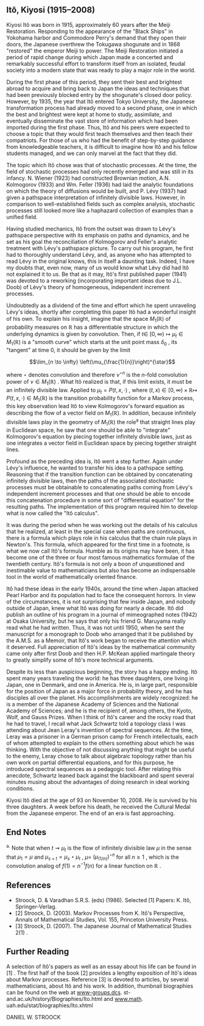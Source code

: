 ## Itô, Kiyosi (1915–2008)

Kiyosi Itô was born in 1915, approximately 60 years after the Meiji Restoration. Responding to the appearance of the "Black Ships" in Yokohama harbor and Commodore Perry's demand that they open their doors, the Japanese overthrew the Tokugawa shogunate and in 1868 "restored" the emperor Meiji to power. The Meiji Restoration initiated a period of rapid change during which Japan made a concerted and remarkably successful effort to transform itself from an isolated, feudal society into a modern state that was ready to play a major role in the world.

During the first phase of this period, they sent their best and brightest abroad to acquire and bring back to Japan the ideas and techniques that had been previously blocked entry by the shogunate's closed door policy. However, by 1935, the year that Itô entered Tokyo University, the Japanese transformation process had already moved to a second phase, one in which the best and brightest were kept at home to study, assimilate, and eventually disseminate the vast store of information which had been imported during the first phase. Thus, Itô and his peers were expected to choose a topic that they would first teach themselves and then teach their compatriots. For those of us who had the benefit of step-by-step guidance from knowledgeable teachers, it is difficult to imagine how Itô and his fellow students managed, and we can only marvel at the fact that they did.

The topic which Itô chose was that of stochastic processes. At the time, the field of stochastic processes had only recently emerged and was still in its infancy. N. Wiener (1923) had constructed Brownian motion, A.N. Kolmogorov (1933) and Wm. Feller (1936) had laid the analytic foundations on which the theory of diffusions would be built, and P. Lévy (1937) had given a pathspace interpretation of infinitely divisible laws. However, in comparison to well-established fields such as complex analysis, stochastic processes still looked more like a haphazard collection of examples than a unified field.

Having studied mechanics, Itô from the outset was drawn to Lévy's pathspace perspective with its emphasis on paths and dynamics, and he set as his goal the reconciliation of Kolmogorov and Feller's analytic treatment with Lévy's pathspace picture. To carry out his program, he first had to thoroughly understand Lévy, and, as anyone who has attempted to read Lévy in the original knows, this in itself a daunting task. Indeed, I have my doubts that, even now, many of us would know what Lévy did had Itô not explained it to us. Be that as it may, Itô's first published paper (1941) was devoted to a reworking (incorporating important ideas due to J.L. Doob) of Lévy's theory of homogeneous, independent increment processes.

Undoubtedly as a dividend of the time and effort which he spent unraveling Lévy's ideas, shortly after completing this paper Itô had a wonderful insight of his own. To explain his insight, imagine that the space  $M_1(\mathbb{R})$  of probability measures on  $\mathbb{R}$  has a differentiable structure in which the underlying dynamics is given by convolution. Then, if  $t \in$  $[0,\infty) \longmapsto \mu_t \in M_1(\mathbb{R})$  is a "smooth curve" which starts at the unit point mass  $\delta_0$ , its "tangent" at time 0, it should be given by the limit

$$\lim_{n \to \infty} \left(\mu_{\frac{1}{n}}\right)^{\star}$$

where  $\star$  denotes convolution and therefore  $\nu^{\star n}$ is the *n*-fold convolution power of  $\nu \in M_1(\mathbb{R})$ . What Itô realized is that, if this limit exists, it must be an infinitely divisible law. Applied to  $\mu_t = P(t, x, \cdot)$ , where  $(t, x) \in [0, \infty) \times \mathbb{R} \longmapsto$  $P(t, x, \cdot) \in M_1(\mathbb{R})$  is the transition probability function for a Markov process, this key observation lead Itô to view Kolmogorov's forward equation as describing the flow of a vector field on  $M_1(\mathbb{R}).$ In addition, because infinitely divisible laws play in the geometry of  $M_1(\mathbb{R})$  the role<sup>a</sup> that straight lines play in Euclidean space, he saw that one should be able to "integrate" Kolmogorov's equation by piecing together infinitely divisible laws, just as one integrates a vector field in Euclidean space by piecing together straight lines.

Profound as the preceding idea is, Itô went a step further. Again under Lévy's influence, he wanted to transfer his idea to a pathspace setting. Reasoning that if the transition function can be obtained by concatenating infinitely divisible laws, then the paths of the associated stochastic processes must be obtainable to concatenating paths coming from Lévy's independent increment processes and that one should be able to encode this concatenation procedure in some sort of "differential equation" for the resulting paths. The implementation of this program required him to develop what is now called the "Itô calculus".

It was during the period when he was working out the details of his calculus that he realized, at least in the special case when paths are continuous, there is a formula which plays role in his calculus that the chain rule plays in Newton's. This formula, which appeared for the first time in a footnote, is what we now call Itô's formula. Humble as its origins may have been, it has become one of the three or four most famous mathematics formulae of the twentieth century. Itô's formula is not only a boon of unquestioned and inestimable value to mathematicians but also has become an indispensable tool in the world of mathematically oriented finance.

Itô had these ideas in the early 1940s, around the time when Japan attacked Pearl Harbor and its population had to face the consequent horrors. In view of the circumstances, it is not surprising that few inside Japan, and nobody outside of Japan, knew what Itô was doing for nearly a decade. Itô did publish an outline of his program in a journal of mimeographed notes (1942) at Osaka University, but he says that only his friend G. Maruyama really read what he had written. Thus, it was not until 1950, when he sent the manuscript for a monograph to Doob who arranged that it be published by the A.M.S. as a Memoir, that Itô's work began to receive the attention which it deserved. Full appreciation of Itô's ideas by the mathematical community came only after first Doob and then H.P. McKean applied martingale theory to greatly simplify some of Itô's more technical arguments.

Despite its less than auspicious beginning, the story has a happy ending. Itô spent many years traveling the world: he has three daughters, one living in Japan, one in Denmark, and one in America. He is, in large part, responsible for the position of Japan as a major force in probability theory, and he has disciples all over the planet. His accomplishments are widely recognized: he is a member of the Japanese Academy of Sciences and the National Academy of Sciences; and he is the recipient of, among others, the Kyoto, Wolf, and Gauss Prizes. When I think of Itô's career and the rocky road that he had to travel, I recall what Jack Schwartz told a topology class I was attending about Jean Leray's invention of spectral sequences. At the time, Leray was a prisoner in a German prison camp for French intellectuals, each of whom attempted to explain to the others something about which he was thinking. With the objective of not discussing anything that might be useful to the enemy, Leray chose to talk about algebraic topology rather than his own work on partial differential equations, and for this purpose, he introduced spectral sequences as a pedagogic tool. After relating this anecdote, Schwartz leaned back against the blackboard and spent several minutes musing about the advantages of doing research in ideal working conditions.

Kiyosi Itô died at the age of 93 on November 10, 2008. He is survived by his three daughters. A week before his death, he received the Cultural Medal from the Japanese emperor. The end of an era is fast approaching.

## End Notes

<sup>a.</sup> Note that when  $t \rightsquigarrow \mu_t$  is the flow of infinitely divisible law  $\mu$  in the sense that  $\mu_1 = \mu$  and  $\mu_{s+t} = \mu_s \star \mu_t$ ,  $\mu =$  $(\mu_{(1/n)})^{\star n}$  for all  $n \geq 1$ , which is the convolution analog of  $f(1) = n^{-1} f(n)$  for a linear function on  $\mathbb{R}$ .

## References

- Stroock, D. & Varadhan S.R.S. (eds) (1986). Selected [1] Papers: K. Itô, Springer-Verlag.
- [2] Stroock, D. (2003). Markov Processes from K. Itô's Perspective, Annals of Mathematical Studies, Vol. 155, Princeton University Press.
- [3] Stroock, D. (2007). The Japanese Journal of Mathematical Studies  $2(1)$ .

## **Further Reading**

A selection of Itô's papers as well as an essay about his life can be found in  $[1]$ . The first half of the book  $[2]$  provides a lengthy exposition of Itô's ideas about Markov processes. Reference [3] is devoted to articles, by several mathematicians, about Itô and his work. In addition, thumbnail biographies can be found on the web at www-groups.dcs. st-and.ac.uk/history/Biographies/Ito.html and www.math. uah.edu/stat/biographies/Ito.xhtml

DANIEL W. STROOCK